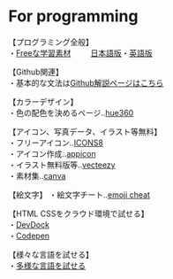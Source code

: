 # For programming  
【プログラミング全般】  
・[Freeな学習素材](https://github.com/EbookFoundation)　　
&nbsp;[日本語版](https://github.com/EbookFoundation/free-programming-books/blob/main/books/free-programming-books-ja.md)・[英語版](https://github.com/EbookFoundation/free-programming-books/blob/main/books/free-programming-books-langs.md)  


【Github関連】  
・基本的な文法は[Github解説ページはこちら](https://docs.github.com/ja/github/writing-on-github/getting-started-with-writing-and-formatting-on-github/basic-writing-and-formatting-syntax)  

【カラーデザイン】  
・色の配色を決めるページ‥[hue360](http://hue360.herokuapp.com/)  

【アイコン、写真データ、イラスト等無料】  
・フリーアイコン‥[ICONS8](https://icons8.jp/)  
・アイコン作成‥[appicon](https://appicon.co/)  
・イラスト無料版等‥[vecteezy](https://www.vecteezy.com/)  
・素材集‥[canva](https://www.canva.com/ja_jp/)  
  
【絵文字】
・絵文字チート‥[emoji cheat](https://www.webfx.com/tools/emoji-cheat-sheet/)
  
【HTML CSSをクラウド環境で試せる】  
・[DevDock](https://devdocs.io/html/element/heading_elements)  
・[Codepen](https://codepen.io/pen/?editors=1000)  

【様々な言語を試せる】  
・[多様な言語を試せる](https://www.w3schools.com/html/html_headings.asp)  




